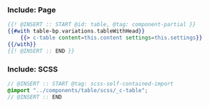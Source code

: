
### Include: Page

``` hbs
{{! @INSERT :: START @id: table, @tag: component-partial }}
{{#with table-bp.variations.tableWithHead}}
    {{> c-table content=this.content settings=this.settings}}
{{/with}}
{{! @INSERT :: END }}
```

### Include: SCSS

``` scss
// @INSERT :: START @tag: scss-self-contained-import
@import "../components/table/scss/_c-table";
// @INSERT :: END
```